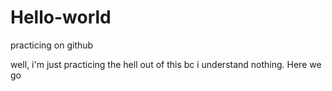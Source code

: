 # Hello-world
practicing on github

well, i'm just practicing the hell out of this bc i understand nothing. Here we go
